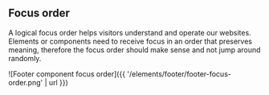 ## Focus order

A logical focus order helps visitors understand and operate our websites. 
Elements or components need to receive focus in an order that preserves meaning, 
therefore the focus order should make sense and not jump around randomly.

![Footer component focus order]({{ '/elements/footer/footer-focus-order.png' | url }})
